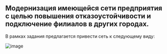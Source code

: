 ## Модернизация имеющейся сети предприятия с целью повышения отказоустойчивости и подключение филиалов в других городах.

В рамках задания предлагается привести сеть к следующему виду:

![image](https://github.com/user-attachments/assets/5d9d0ac5-6f6b-4531-be99-9e331e04d073)

